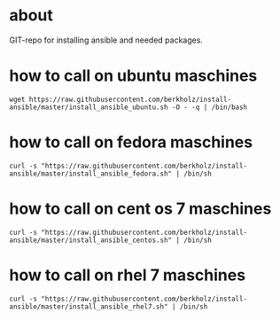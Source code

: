 # about
GIT-repo for installing ansible and needed packages.

# how to call on ubuntu maschines
```
wget https://raw.githubusercontent.com/berkholz/install-ansible/master/install_ansible_ubuntu.sh -O - -q | /bin/bash
```

# how to call on fedora maschines
```
curl -s "https://raw.githubusercontent.com/berkholz/install-ansible/master/install_ansible_fedora.sh" | /bin/sh
```

# how to call on cent os 7 maschines
```
curl -s "https://raw.githubusercontent.com/berkholz/install-ansible/master/install_ansible_centos.sh" | /bin/sh
```

# how to call on rhel 7 maschines
```
curl -s "https://raw.githubusercontent.com/berkholz/install-ansible/master/install_ansible_rhel7.sh" | /bin/sh
```

